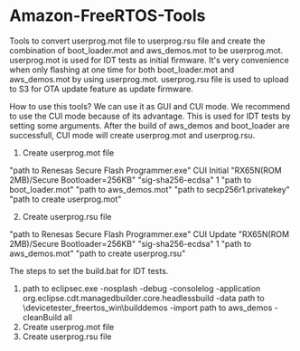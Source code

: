 # Amazon-FreeRTOS-Tools

Tools to convert userprog.mot file to userprog.rsu file and create the combination of boot_loader.mot and aws_demos.mot to be userprog.mot.
userprog.mot is used for IDT tests as initial firmware. It's very convenience when only flashing at one time for both boot_loader.mot and aws_demos.mot by using userprog.mot. userprog.rsu file is used to upload to S3 for OTA update feature as update firmware.

How to use this tools?
We can use it as GUI and CUI mode. We recommend to use the CUI mode because of its advantage. This is used for IDT tests by setting some arguments. After the build of aws_demos and boot_loader are successfull, CUI mode will create userprog.mot and userprog.rsu.

1. Create userprog.mot file

"path to Renesas Secure Flash Programmer.exe" CUI Initial "RX65N(ROM 2MB)/Secure Bootloader=256KB" "sig-sha256-ecdsa" 1 "path to boot_loader.mot" "path to aws_demos.mot" "path to secp256r1.privatekey" "path to create userprog.mot"

2. Create userprog.rsu file

"path to Renesas Secure Flash Programmer.exe" CUI Update "RX65N(ROM 2MB)/Secure Bootloader=256KB" "sig-sha256-ecdsa" 1 "path to aws_demos.mot" "path to create userprog.rsu"


The steps to set the build.bat for IDT tests.

1. path to eclipsec.exe -nosplash -debug -consolelog -application org.eclipse.cdt.managedbuilder.core.headlessbuild -data path to \devicetester_freertos_win\builddemos -import path to aws_demos -cleanBuild all
2. Create userprog.mot file
3. Create userprog.rsu file
